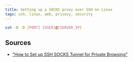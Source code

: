 ```yaml
---
title: Setting up a SOCKS proxy over SSH on Linux
tags: ssh, linux, web, privacy, security
---
```


```bash
ssh -N -D [PORT] [USER]@[SERVER_IP]
```

## Sources

- ["How to Set up SSH SOCKS Tunnel for Private Browsing"](https://linuxize.com/post/how-to-setup-ssh-socks-tunnel-for-private-browsing/)
